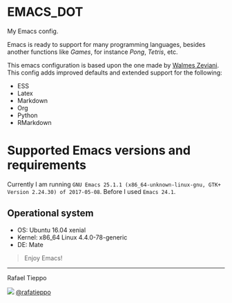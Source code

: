 # EMACS_DOT

My Emacs config.

Emacs is ready to support for many programming languages, besides
another functions like *Games*, for instance *Pong*, *Tetris*, etc.

This emacs configuration is based upon the one made by
[Walmes Zeviani](https://github.com/walmes/emacs). This config adds
improved defaults and extended support for the following:

- ESS
- Latex
- Markdown
- Org
- Python
- RMarkdown

# Supported Emacs versions and requirements

Currently I am running `GNU Emacs 25.1.1 (x86_64-unknown-linux-gnu, GTK+
Version 2.24.30) of 2017-05-08`. Before I used `Emacs 24.1`.

## Operational system

- OS: Ubuntu 16.04 xenial
- Kernel: x86_64 Linux 4.4.0-78-generic
- DE: Mate

>Enjoy Emacs!

<hr>

Rafael Tieppo

[![](http://www.linkedin.com/img/webpromo/btn_liprofile_blue_80x15.png)](https://www.linkedin.com/in/rafael-tieppo-5a039431/)
[@rafatieppo](https://twitter.com/rafatieppo)

